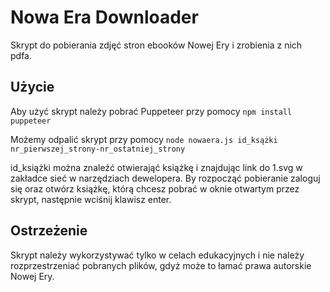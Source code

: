 # Nowa Era Downloader

Skrypt do pobierania zdjęć stron ebooków Nowej Ery i zrobienia z nich pdfa.

## Użycie
Aby użyć skrypt należy pobrać Puppeteer przy pomocy `npm install puppeteer`

Możemy odpalić skrypt przy pomocy `node nowaera.js id_ksążki nr_pierwszej_strony-nr_ostatniej_strony`

id_książki można znaleźć otwierająć książkę i znajdując link do 1.svg w zakładce sieć w narzędziach dewelopera.
By rozpocząć pobieranie zaloguj się oraz otwórz książkę, którą chcesz pobrać w oknie otwartym przez skrypt, następnie wciśnij klawisz enter.

## Ostrzeżenie

Skrypt należy wykorzystywać tylko w celach edukacyjnych i nie należy rozprzestrzeniać pobranych plików, gdyż może to łamać prawa autorskie Nowej Ery.
